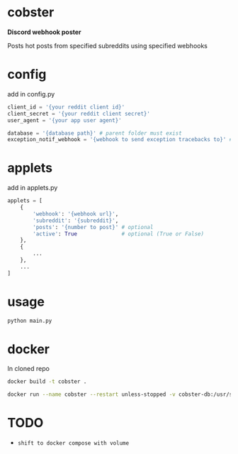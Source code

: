 # cobster
**Discord webhook poster**

Posts hot posts from specified subreddits using specified webhooks
# config
add in config.py
```python
client_id = '{your reddit client id}'
client_secret = '{your reddit client secret}'
user_agent = '{your app user agent}'

database = '{database path}' # parent folder must exist
exception_notif_webhook = '{webhook to send exception tracebacks to}' # not necessary 
```
# applets
add in applets.py
```python
applets = [
    {
        'webhook': '{webhook url}',
        'subreddit': '{subreddit}',
        'posts': '{number to post}' # optional
        'active': True              # optional (True or False)
    },
    {
        ...
    },
    ...
]
```
# usage
```bash
python main.py
```
# docker
In cloned repo
```bash
docker build -t cobster .
```
```bash
docker run --name cobster --restart unless-stopped -v cobster-db:/usr/src/app/db -d cobster
```
# TODO

- `shift to docker compose with volume`
